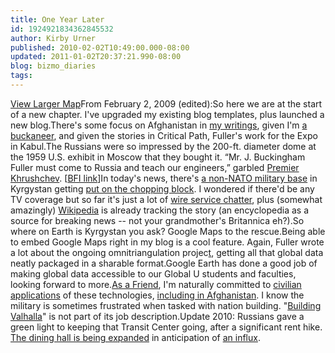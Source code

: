 ```yaml
---
title: One Year Later
id: 1924921834362845532
author: Kirby Urner
published: 2010-02-02T10:49:00.000-08:00
updated: 2011-01-02T20:37:21.990-08:00
blog: bizmo_diaries
tags: 
---
```


[View Larger Map](http://maps.google.com/maps?f=q&source=embed&hl=en&geocode=&q=kyrgyzstan+manas+airport&sll=43.053148,74.471469&sspn=0.007307,0.01929&gl=us&ie=UTF8&t=k&ll=43.052991,74.471855&spn=0.010976,0.018239&z=15)From February 2, 2009 (edited):So here we are at the start of a new chapter.  I've upgraded my existing blog templates, plus launched a new blog.There's some focus on Afghanistan in [my writings](http://mybizmo.blogspot.com/2007/12/charlie-wilsons-war-movie-review.html), given I'm [a buckaneer](http://mybizmo.blogspot.com/2006/08/buckaneers.html), and given the stories in Critical Path, Fuller's work for the Expo in Kabul.The Russians were so impressed by the 200-ft. diameter dome at the 1959 U.S. exhibit in Moscow that they bought it. “Mr. J. Buckingham Fuller must come to Russia and teach our engineers,” garbled [Premier Khrushchev](http://worldgame.blogspot.com/2009/02/u2.html). [[BFI link](http://www.bfi.org/about-bucky/biography/dymaxion-american)]In today's news, there's [a non-NATO military base](http://www.manas.afcent.af.mil/) in Kyrgystan getting [put on the chopping block](http://www.nytimes.com/2009/02/06/world/asia/06kstan.html).  I wondered if there'd be any TV coverage but so far it's just a lot of [wire service chatter](http://in.reuters.com/article/domesticNews/idINISL39109820090120), plus (somewhat amazingly) [Wikipedia](http://en.wikipedia.org/wiki/Manas_Air_Base) is already tracking the story (an encyclopedia as a source for breaking news -- not your grandmother's Britannica eh?).So where on Earth is Kyrgystan you ask?  Google Maps to the rescue.Being able to embed Google Maps right in my blog is a cool feature.  Again, Fuller wrote a lot about the ongoing omnitriangulation projec[t](http://worldgame.blogspot.com/2009/01/quick-recap.html), getting all that global data neatly packaged in a sharable format.Google Earth has done a good job of making global data accessible to our Global U students and faculties, looking forward to more.[As a Friend](http://worldgame.blogspot.com/2006/04/london-knowledge-lab.html), I'm naturally committed to [civilian applications](http://controlroom.blogspot.com/2009/01/omnitriangulating.html) of these technologies, [including in Afghanistan](http://worldgame.blogspot.com/2007/02/synergetics-in-afghanistan.html).  I know the military is sometimes frustrated when tasked with nation building.  "[Building Valhalla](http://washingtonindependent.com/27596/gates-aghans-not-just-troops-needed-to-win-war)" is not part of its job description.Update 2010:  Russians gave a green light to keeping that Transit Center going, after a significant rent hike.  [The dining hall is being expanded](http://www.eurasianet.org/departments/insight/articles/eav012010.shtml) in anticipation of [an influx](http://coffeeshopsnet.blogspot.com/2009/07/pets-as-gifts.html).